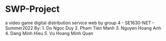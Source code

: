 # SWP-Project
a video game digital distribution service web by group 4 - SE1630-NET - Summer2022
By: 1. Do Ngoc Duy
    2. Pham Tien Manh
    3. Nguyen Hoang Anh
    4. Dang Minh Hieu
    5. Vu Hoang Minh Quan
